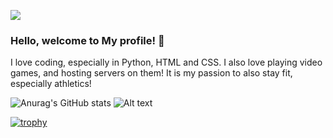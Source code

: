 ![](https://komarev.com/ghpvc/?username=Bump64) 


### Hello, welcome to My profile! 👋

I love coding, especially in Python, HTML and CSS.
I also love playing video games, and hosting servers on them!
It is my passion to also stay fit, especially athletics!

![Anurag's GitHub stats](https://github-readme-stats.vercel.app/api?username=Bump64&show_icons=true&theme=radical)   ![Alt text](https://spotify-recently-played-readme.vercel.app/api?user=31pngyfpy4hkgslqld3shur3ph6i)


[![trophy](https://github-profile-trophy.vercel.app/?username=Bump64&theme=monokai)](https://github.com/ryo-ma/github-profile-trophy)
